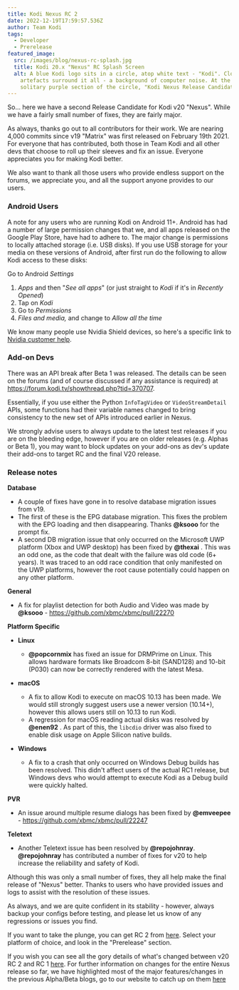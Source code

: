 ```yaml
---
title: Kodi Nexus RC 2
date: 2022-12-19T17:59:57.536Z
author: Team Kodi
tags:
  - Developer
  - Prerelease
featured_image:
  src: /images/blog/nexus-rc-splash.jpg
  title: Kodi 20.x "Nexus" RC Splash Screen
  alt: A blue Kodi logo sits in a circle, atop white text - "Kodi". Clock
    artefacts surround it all - a background of computer noise. At the bottom, a
    solitary purple section of the circle, "Kodi Nexus Release Candidate".
---
```

So... here we have a second Release Candidate for Kodi v20 "Nexus". While we have a fairly small number of fixes, they are fairly major.

As always, thanks go out to all contributors for their work. We are nearing 4,000 commits since v19 "Matrix" was first released on February 19th 2021. For everyone that has contributed, both those in Team Kodi and all other devs that choose to roll up their sleeves and fix an issue. Everyone appreciates you for making Kodi better.

We also want to thank all those users who provide endless support on the forums, we appreciate you, and all the support anyone provides to our users.

### **Android Users**

A note for any users who are running Kodi on Android 11+. Android has had a number of large permission changes that we, and all apps released on the Google Play Store, have had to adhere to. The major change is permissions to locally attached storage (i.e. USB disks). If you use USB storage for your media on these versions of Android, after first run do the following to allow Kodi access to these disks:

Go to Android *Settings*

1. *Apps* and then "*See all apps*" (or just straight to *Kodi* if it's in *Recently Opened*)
2. Tap on *Kodi*
3. Go to *Permissions*
4. *Files and media,* and change to *Allow all the time*

We know many people use Nvidia Shield devices, so here's a specific link to [Nvidia customer help](https://nvidia.custhelp.com/app/answers/detail/a_id/5303/kw/permission).

### **Add-on Devs**

There was an API break after Beta 1 was released. The details can be seen on the forums (and of course discussed if any assistance is required) at <https://forum.kodi.tv/showthread.php?tid=370707>.

Essentially, if you use either the Python `InfoTagVideo` or `VideoStreamDetail` APIs, some functions had their variable names changed to bring consistency to the new set of APIs introduced earlier in Nexus.

We strongly advise users to always update to the latest test releases if you are on the bleeding edge, however if you are on older releases (e.g. Alphas or Beta 1), you may want to block updates on your add-ons as dev's update their add-ons to target RC and the final V20 release.

### **Release notes**

**Database**

* A couple of fixes have gone in to resolve database migration issues from v19.
* The first of these is the EPG database migration. This fixes the problem with the EPG loading and then disappearing. Thanks **@ksooo** for the prompt fix.
* A second DB migration issue that only occurred on the Microsoft UWP platform (Xbox and UWP desktop) has been fixed by **@thexai** . This was an odd one, as the code that dealt with the failure was old code (6+ years). It was traced to an odd race condition that only manifested on the UWP platforms, however the root cause potentially could happen on any other platform.

**General**

* A fix for playlist detection for both Audio and Video was made by **@ksooo** - <https://github.com/xbmc/xbmc/pull/22270>

**Platform Specific**

* **Linux**

  * **@popcornmix** has fixed an issue for DRMPrime on Linux. This allows hardware formats like Broadcom 8-bit (SAND128) and 10-bit (P030) can now be correctly rendered with the latest Mesa.
* **macOS**

  * A fix to allow Kodi to execute on macOS 10.13 has been made. We would still strongly suggest users use a newer version (10.14+), however this allows users still on 10.13 to run Kodi.
  * A regression for macOS reading actual disks was resolved by **@enen92** . As part of this, the `libcdio` driver was also fixed to enable disk usage on Apple Silicon native builds.
* **Windows**

  * A fix to a crash that only occurred on Windows Debug builds has been resolved. This didn't affect users of the actual RC1 release, but Windows devs who would attempt to execute Kodi as a Debug build were quickly halted.

**PVR**

* An issue around multiple resume dialogs has been fixed by **@emveepee** - <https://github.com/xbmc/xbmc/pull/22247>

**Teletext**

* Another Teletext issue has been resolved by **@repojohnray**. **@repojohnray** has contributed a number of fixes for v20 to help increase the reliability and safety of Kodi.

Although this was only a small number of fixes, they all help make the final release of "Nexus" better. Thanks to users who have provided issues and logs to assist with the resolution of these issues.

As always, and we are quite confident in its stability - however, always backup your configs before testing, and please let us know of any regressions or issues you find.

If you want to take the plunge, you can get RC 2 from [here](https://kodi.tv/download). Select your platform of choice, and look in the "Prerelease" section. 

If you wish you can see all the gory details of what's changed between v20 RC 2 and RC 1 [here](https://github.com/xbmc/xbmc/compare/20.0b1-Nexus...20.0rc1-Nexus).
For further information on changes for the entire Nexus release so far, we have highlighted most of the major features/changes in the previous Alpha/Beta blogs, go to our website to catch up on them [here](https://kodi.tv/blog)